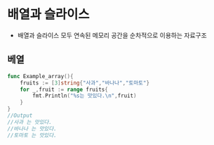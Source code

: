 # 배열과 슬라이스
- 배열과 슬라이스 모두 연속된 메모리 공간을 순차적으로 이용하는 자료구조

## 베열

```go 
func Example_array(){
    fruits := [3]string{"사과","바나나","토마토"}
    for _,fruit := range fruits{
        fmt.Println("%s는 맛있다.\n",fruit)
    }
}
//Output
//사과 는 맛있다.
//바나나 는 맛있다.
//토마토 는 맛있다.
```